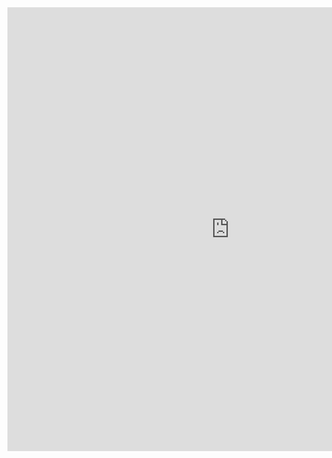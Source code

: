 
<html>
  <body><iframe src="https://flashgames.cx/" width="1000px" height="1000px" style="border:none;">
</iframe>
  </body>
</html>
